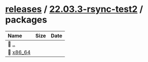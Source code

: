 ---
---

# [releases](/releases/) / [22.03.3-rsync-test2](/releases/22.03.3-rsync-test2/) / packages


| Name | Size | Date |
|:---|---:|---|
| 📁 [..](../) | | |
| 📁 [x86_64](x86_64) | | |

